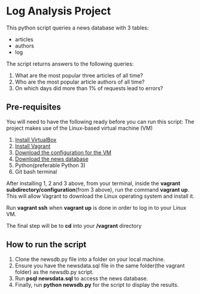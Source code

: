# Log Analysis Project

This python script queries a news database with 3 tables:
 - articles
 - authors
 - log

The script returns answers to the following queries:
1. What are the most popular three articles of all time?
2. Who are the most popular article authors of all time?
3. On which days did more than 1% of requests lead to errors?

## Pre-requisites

You will need to have the following ready before you can run this script: 
The project makes use of the Linux-based virtual machine (VM)

1. [Install VirtualBox](https://www.virtualbox.org/wiki/Downloads)
2. [Install Vagrant](https://www.vagrantup.com/downloads.html)
3. [Download the configuration for the VM](https://d17h27t6h515a5.cloudfront.net/topher/2017/August/59822701_fsnd-virtual-machine/fsnd-virtual-machine.zip)
3. [Download the news database](https://d17h27t6h515a5.cloudfront.net/topher/2016/August/57b5f748_newsdata/newsdata.zip)
4. Python(preferable Python 3)
5. Git bash terminal

After installing 1, 2 and 3 above, from your terminal, inside the **vagrant subdirectory/configuration**(from 3 above), run the command **vagrant up**. This will allow Vagrant to download the Linux operating system and install it.

Run **vagrant ssh** when **vagrant up** is done in order to log in to your Linux VM.

The final step will be to **cd** into your **/vagrant** directory

## How to run the script

1. Clone the newsdb.py file into a folder on your local machine.
2. Ensure you have the newsdata.sql file in the same folder(the vagrant folder) as the newsdb.py script.
3. Run **psql newsdata.sql** to access the news database.
4. Finally, run **python newsdb.py** for the script to display the results.